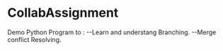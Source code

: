 # CollabAssignment
Demo Python Program to :
--Learn and understang Branching.
--Merge conflict Resolving.
